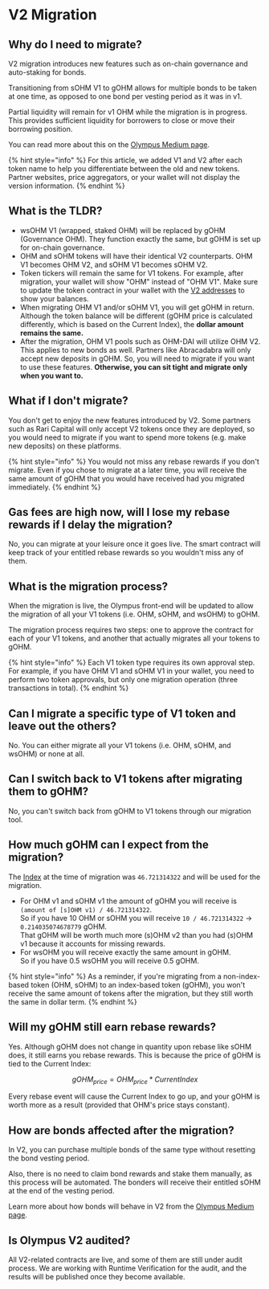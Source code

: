 # V2 Migration

## Why do I need to migrate?

V2 migration introduces new features such as on-chain governance and auto-staking for bonds.

Transitioning from sOHM V1 to gOHM allows for multiple bonds to be taken at one time, as opposed to one bond per vesting period as it was in v1.

Partial liquidity will remain for v1 OHM while the migration is in progress. This provides sufficient liquidity for borrowers to close or move their borrowing position.

You can read more about this on the [Olympus Medium page](https://olympusdao.medium.com/introducing-olympus-v2-c4ade14e9fe).

{% hint style="info" %}
For this article, we added V1 and V2 after each token name to help you differentiate between the old and new tokens. Partner websites, price aggregators, or your wallet will not display the version information.
{% endhint %}

## What is the TLDR?

* wsOHM V1 (wrapped, staked OHM) will be replaced by gOHM (Governance OHM). They function exactly the same, but gOHM is set up for on-chain governance.
* OHM and sOHM tokens will have their identical V2 counterparts. OHM V1 becomes OHM V2, and sOHM V1 becomes sOHM V2.
* Token tickers will remain the same for V1 tokens. For example, after migration, your wallet will show "OHM" instead of "OHM V1". Make sure to update the token contract in your wallet with the [V2 addresses](../contracts/tokens.md) to show your balances.
* When migrating OHM V1 and/or sOHM V1, you will get gOHM in return. Although the token balance will be different (gOHM price is calculated differently, which is based on the Current Index), the **dollar amount remains the same.**
* After the migration, OHM V1 pools such as OHM-DAI will utilize OHM V2. This applies to new bonds as well. Partners like Abracadabra will only accept new deposits in gOHM. So, you will need to migrate if you want to use these features. **Otherwise, you can sit tight and migrate only when you want to.**

## What if I don't migrate?

You don't get to enjoy the new features introduced by V2. Some partners such as Rari Capital will only accept V2 tokens once they are deployed, so you would need to migrate if you want to spend more tokens (e.g. make new deposits) on these platforms.

{% hint style="info" %}
You would not miss any rebase rewards if you don't migrate. Even if you chose to migrate at a later time, you will receive the same amount of gOHM that you would have received had you migrated immediately.
{% endhint %}

## Gas fees are high now, will I lose my rebase rewards if I delay the migration?

No, you can migrate at your leisure once it goes live. The smart contract will keep track of your entitled rebase rewards so you wouldn't miss any of them.

## What is the migration process?

When the migration is live, the Olympus front-end will be updated to allow the migration of all your V1 tokens (i.e. OHM, sOHM, and wsOHM) to gOHM.

The migration process requires two steps: one to approve the contract for each of your V1 tokens, and another that actually migrates all your tokens to gOHM.

{% hint style="info" %}
Each V1 token type requires its own approval step. For example, if you have OHM V1 and sOHM V1 in your wallet, you need to perform two token approvals, but only one migration operation (three transactions in total).
{% endhint %}

## Can I migrate a specific type of V1 token and leave out the others?

No. You can either migrate all your V1 tokens (i.e. OHM, sOHM, and wsOHM) or none at all.

## Can I switch back to V1 tokens after migrating them to gOHM?

No, you can't switch back from gOHM to V1 tokens through our migration tool.

## How much gOHM can I expect from the migration?

The [Index](../#how-do-i-track-my-rebase-rewards) at the time of migration was `46.721314322` and will be used for the migration.

* For OHM v1 and sOHM v1 the amount of gOHM you will receive is `(amount of [s]OHM v1) / 46.721314322`.\
  So if you have 10 OHM or sOHM you will receive `10 / 46.721314322` → `0.214035074678779` gOHM.\
  That gOHM will be worth much more (s)OHM v2 than you had (s)OHM v1 because it accounts for missing rewards.
* For wsOHM you will receive exactly the same amount in gOHM.\
  So if you have 0.5 wsOHM you will receive 0.5 gOHM.

{% hint style="info" %}
As a reminder, if you're migrating from a non-index-based token (OHM, sOHM) to an index-based token (gOHM), you won't receive the same amount of tokens after the migration, but they still worth the same in dollar term.
{% endhint %}

## Will my gOHM still earn rebase rewards?

Yes. Although gOHM does not change in quantity upon rebase like sOHM does, it still earns you rebase rewards. This is because the price of gOHM is tied to the Current Index:

$$
gOHM_{price} = OHM_{price} * CurrentIndex
$$

Every rebase event will cause the Current Index to go up, and your gOHM is worth more as a result (provided that OHM's price stays constant).

## How are bonds affected after the migration?

In V2, you can purchase multiple bonds of the same type without resetting the bond vesting period.

Also, there is no need to claim bond rewards and stake them manually, as this process will be automated. The bonders will receive their entitled sOHM at the end of the vesting period.

Learn more about how bonds will behave in V2 from the [Olympus Medium page](https://olympusdao.medium.com/introducing-olympus-v2-c4ade14e9fe).

## Is Olympus V2 audited?

All V2-related contracts are live, and some of them are still under audit process. We are working with Runtime Verification for the audit, and the results will be published once they become available.
